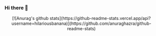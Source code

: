 
### Hi there 👋

<div align=center>
[![Anurag's github stats](https://github-readme-stats.vercel.app/api?username=hilariousbanana)](https://github.com/anuraghazra/github-readme-stats)
</div>

<!--
**hilariousbanana/hilariousbanana** is a ✨ _special_ ✨ repository because its `README.md` (this file) appears on your GitHub profile.

Here are some ideas to get you started:

- 🔭 I’m currently working on ...
- 🌱 I’m currently learning ...
- 👯 I’m looking to collaborate on ...
- 🤔 I’m looking for help with ...
- 💬 Ask me about ...
- 📫 How to reach me: ...
- 😄 Pronouns: ...
- ⚡ Fun fact: ...
-->
